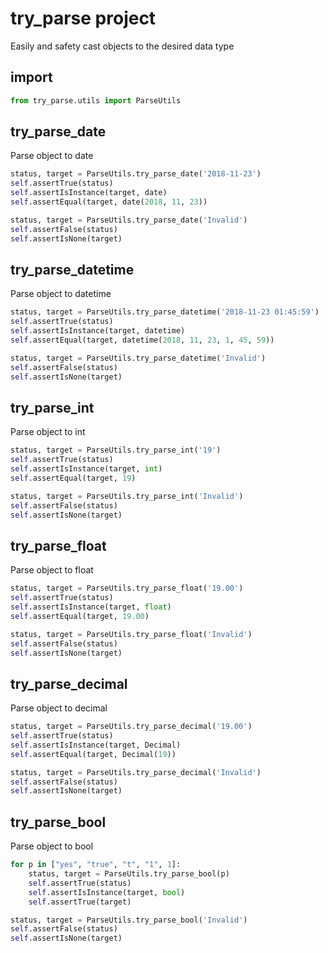 # try_parse project
Easily and safety cast objects to the desired data type
## import
``` python
from try_parse.utils import ParseUtils
```
## try_parse_date
Parse object to date
``` python
status, target = ParseUtils.try_parse_date('2018-11-23')
self.assertTrue(status)
self.assertIsInstance(target, date)
self.assertEqual(target, date(2018, 11, 23))

status, target = ParseUtils.try_parse_date('Invalid')
self.assertFalse(status)
self.assertIsNone(target)
```
## try_parse_datetime
Parse object to datetime
``` python
status, target = ParseUtils.try_parse_datetime('2018-11-23 01:45:59')
self.assertTrue(status)
self.assertIsInstance(target, datetime)
self.assertEqual(target, datetime(2018, 11, 23, 1, 45, 59))

status, target = ParseUtils.try_parse_datetime('Invalid')
self.assertFalse(status)
self.assertIsNone(target)
```
## try_parse_int
Parse object to int
``` python
status, target = ParseUtils.try_parse_int('19')
self.assertTrue(status)
self.assertIsInstance(target, int)
self.assertEqual(target, 19)

status, target = ParseUtils.try_parse_int('Invalid')
self.assertFalse(status)
self.assertIsNone(target)
```
## try_parse_float
Parse object to float
``` python
status, target = ParseUtils.try_parse_float('19.00')
self.assertTrue(status)
self.assertIsInstance(target, float)
self.assertEqual(target, 19.00)

status, target = ParseUtils.try_parse_float('Invalid')
self.assertFalse(status)
self.assertIsNone(target)
```
## try_parse_decimal
Parse object to decimal
``` python
status, target = ParseUtils.try_parse_decimal('19.00')
self.assertTrue(status)
self.assertIsInstance(target, Decimal)
self.assertEqual(target, Decimal(19))

status, target = ParseUtils.try_parse_decimal('Invalid')
self.assertFalse(status)
self.assertIsNone(target)
```
## try_parse_bool
Parse object to bool
``` python
for p in ["yes", "true", "t", "1", 1]:
    status, target = ParseUtils.try_parse_bool(p)
    self.assertTrue(status)
    self.assertIsInstance(target, bool)
    self.assertTrue(target)

status, target = ParseUtils.try_parse_bool('Invalid')
self.assertFalse(status)
self.assertIsNone(target)
```
